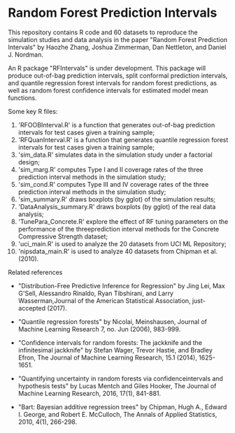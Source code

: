 # Random Forest Prediction Intervals

This repository contains R code and 60 datasets to reproduce the simulation studies and data analysis in the paper "Random Forest Prediction Intervals" by Haozhe Zhang, Joshua Zimmerman, Dan Nettleton, and Daniel J. Nordman.

An R package "RFIntervals" is under development. This package will produce out-of-bag prediction intervals, split conformal prediction intervals, and quantile regression forest intervals for random forest predictions, as well as random forest confidence intervals for estimated model mean functions.

Some key R files:

1. 'RFOOBInterval.R' is a function that generates out-of-bag prediction intervals for test cases given a training sample;
2. 'RFQuanInterval.R' is a function that generates quantile regression forest intervals for test cases given a training sample;
3. 'sim_data.R' simulates data in the simulation study under a factorial design;
4. 'sim_marg.R' computes Type I and II coverage rates of the three prediction interval methods in the simulation study;
5. 'sim_cond.R' computes Type III and IV coverage rates of the three prediction interval methods in the simulation study;
6. 'sim_summary.R' draws boxplots (by gglot) of the simulation results;
7. 'DataAnalysis_summary.R' draws boxplots (by gglot) of the real data analysis;
8. 'TunePara_Concrete.R' explore the effect of RF tuning parameters on the performance of the threeprediction interval methods for the Concrete Compressive Strength dataset;
9. 'uci_main.R' is used to analyze the 20 datasets from UCI ML Repository;
10. 'nipsdata_main.R' is used to analyze 40 datasets from Chipman et al. (2010).


Related references

- "Distribution-Free Predictive Inference for Regression" by Jing Lei, Max G'Sell, Alessandro Rinaldo, Ryan Tibshirani, and  Larry Wasserman,Journal of the American Statistical Association, just-accepted (2017).

- "Quantile regression forests" by Nicolai, Meinshausen, Journal of Machine Learning Research 7, no. Jun (2006), 983-999.

- "Confidence intervals for random forests: The jackknife and the infinitesimal jackknife" by Stefan Wager, Trevor Hastie, and Bradley Efron, The Journal of Machine Learning Research, 15.1 (2014), 1625-1651.

- "Quantifying uncertainty in random forests via confidenceintervals and hypothesis tests" by Lucas Mentch and Giles Hooker,  The Journal of Machine Learning Research, 2016, 17(1), 841-881.

- "Bart: Bayesian additive regression trees" by Chipman, Hugh A., Edward I. George, and Robert E. McCulloch, The Annals of Applied Statistics, 2010, 4(1), 266-298.
